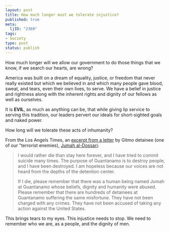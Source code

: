 ```yaml
--- 
layout: post
title: How much longer must we tolerate injustice?
published: true
meta: 
  ljID: "2369"
tags: 
- Society
type: post
status: publish
---
```

How much longer will we allow our government to do those things that we know, if we search our hearts, are wrong?

America was built on a dream of equality, justice, or freedom that never really existed but which we believed in and which many people gave blood, sweat, and tears, even their own lives, to serve. We have a belief in justice and rightness along with the inherent rights and dignity of our fellows as well as ourselves.

It is <strong>EVIL</strong>, as much as anything can be, that while giving lip service to serving this tradition, our leaders pervert our ideals for short-sighted goals and naked power.

How long will we tolerate these acts of inhumanity?

From the Los Angels Times, an <a href="http://www.latimes.com/news/opinion/commentary/la-oe-dossari11jan11,0,3342644.story?coll=la-home-commentary">excerpt from a letter</a> by Gitmo detainee (one of our "terrorist enemies), <a href="http://web.amnesty.org/pages/stoptorture-bahrainicase1-eng">Jumah al-Dossari</a>:
<blockquote>I would rather die than stay here forever, and I have tried to commit suicide many times. The purpose of Guantanamo is to destroy people, and I have been destroyed. I am hopeless because our voices are not heard from the depths of the detention center.

If I die, please remember that there was a human being named Jumah at Guantanamo whose beliefs, dignity and humanity were abused. Please remember that there are hundreds of detainees at Guantanamo suffering the same misfortune. They have not been charged with any crimes. They have not been accused of taking any action against the United States.</blockquote>
This brings tears to my eyes. This injustice needs to stop. We need to remember who we are, as a people, and the dignity of men.
<blockquote />
